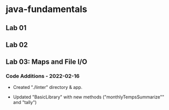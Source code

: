# java-fundamentals

## Lab 01

## Lab 02

## Lab 03: Maps and File I/O

### Code Additions - 2022-02-16

* Created "./linter" directory & app.

    
* Updated "BasicLibrary" with new methods ("monthlyTempsSummarize"" and "tally")
